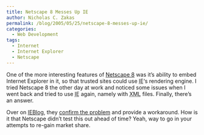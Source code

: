 ```yaml
---
title: Netscape 8 Messes Up IE
author: Nicholas C. Zakas
permalink: /blog/2005/05/25/netscape-8-messes-up-ie/
categories:
  - Web Development
tags:
  - Internet
  - Internet Explorer
  - Netscape
---
```

One of the more interesting features of <a title="Netscape 8" rel="external" href="http://browser.netscape.com/ns8/">Netscape 8</a> was it&#8217;s ability to embed Internet Explorer in it, so that trusted sites could use <acronym title="Internet Explorer">IE</acronym>&#8216;s rendering engine. I tried Netscape 8 the other day at work and noticed some issues when I went back and tried to use <acronym title="Internet Explorer">IE</acronym> again, namely with <acronym title="eXtensible Markup Language">XML</acronym> files. Finally, there&#8217;s an answer.

Over on <a title="IEBlog" rel="external" href="http://blogs.msdn.com/ie/">IEBlog</a>, they <a title="Netscape 8 and Internet Explorer's XML Rendering" rel="external" href="http://blogs.msdn.com/ie/archive/2005/05/25/421763.aspx">confirm the problem</a> and provide a workaround. How is it that Netscape didn&#8217;t test this out ahead of time? Yeah, way to go in your attempts to re-gain market share.
